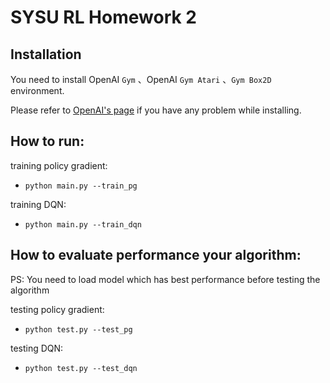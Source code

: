 # SYSU RL Homework 2

## Installation
You need to  install OpenAI `Gym` 、OpenAI `Gym Atari` 、`Gym Box2D` environment.

Please refer to [OpenAI's page](https://github.com/openai/gym) if you have any problem while installing.

## How to run:
training policy gradient:
* `python main.py --train_pg`

training DQN:
* `python main.py --train_dqn`

## How to evaluate performance your algorithm:
PS: You need to load model which has best performance before testing the algorithm

testing policy gradient:

* `python test.py --test_pg`
  

testing DQN:
* `python test.py --test_dqn`
